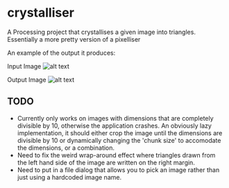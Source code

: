 # crystalliser
A Processing project that crystallises a given image into triangles. Essentially a more pretty version of a pixelliser 

An example of the output it produces:

Input Image
![alt text](http://i.imgur.com/MpPghfa.jpg "Example input image")

Output Image
![alt text](http://i.imgur.com/ohBpvMW.png "Example output image")

## TODO

- Currently only works on images with dimensions that are completely divisible by 10, otherwise the application crashes. An obviously lazy implementation, it should either crop the image until the dimensions are divisible by 10 or dynamically changing the 'chunk size' to accomodate the dimensions, or a combination.
- Need to fix the weird wrap-around effect where triangles drawn from the left hand side of the image are written on the right margin.
- Need to put in a file dialog that allows you to pick an image rather than just using a hardcoded image name.
